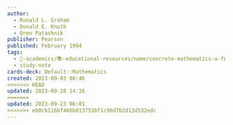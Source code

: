 ```yaml
---
author:
  - Ronald L. Graham
  - Donald E. Knuth
  - Oren Patashnik
publisher: Pearson
published: February 1994
tags:
  - 🔴-academics/📚-educational-resources/name/concrete-mathematics-a-foundation-for-computer-science-2nd-edition
  - study-note
cards-deck: Default::Mathematics
created: 2023-09-03 08:46
<<<<<<< HEAD
updated: 2023-09-28 14:16
=======
updated: 2023-09-23 06:01
>>>>>>> eb0cb116bf466b813753bf1c96d7b2d13d532edc
---
```

